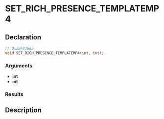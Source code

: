 # SET_RICH_PRESENCE_TEMPLATEMP4

## Declaration
```cpp
// 0x2BF8368E
void SET_RICH_PRESENCE_TEMPLATEMP4(int, int);
```

### Arguments
- **int**
- **int**

### Results

## Description
